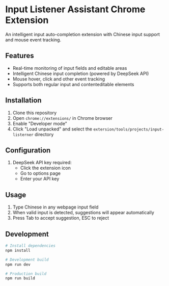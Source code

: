 # Input Listener Assistant Chrome Extension

An intelligent input auto-completion extension with Chinese input support and mouse event tracking.

## Features

- Real-time monitoring of input fields and editable areas
- Intelligent Chinese input completion (powered by DeepSeek API)
- Mouse hover, click and other event tracking
- Supports both regular input and contenteditable elements

## Installation

1. Clone this repository
2. Open `chrome://extensions/` in Chrome browser
3. Enable "Developer mode"
4. Click "Load unpacked" and select the `extersion/tools/projects/input-listerner` directory

## Configuration

1. DeepSeek API key required:
   - Click the extension icon
   - Go to options page
   - Enter your API key

## Usage

1. Type Chinese in any webpage input field
2. When valid input is detected, suggestions will appear automatically
3. Press Tab to accept suggestion, ESC to reject

## Development

```bash
# Install dependencies
npm install

# Development build
npm run dev

# Production build
npm run build